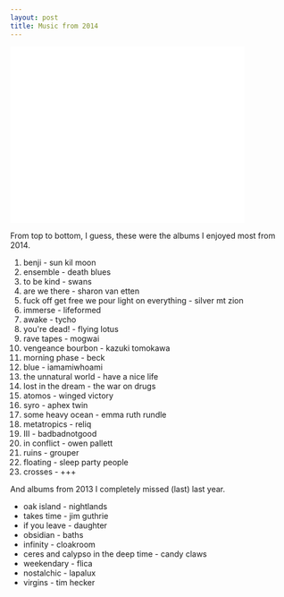 ```yaml
---
layout: post
title: Music from 2014
---
```


<div class="img-container">
<iframe width="420" height="315" src="//www.youtube.com/embed/WiwsQSXivmI" frameborder="0" allowfullscreen></iframe>
</div>

From top to bottom, I guess, these were the albums I enjoyed most from 2014.

1. benji - sun kil moon
1. ensemble - death blues
1. to be kind - swans
1. are we there - sharon van etten
1. fuck off get free we pour light on everything - silver mt zion
1. immerse - lifeformed
1. awake - tycho
1. you're dead! - flying lotus
1. rave tapes - mogwai
1. vengeance bourbon - kazuki tomokawa
1. morning phase - beck
1. blue - iamamiwhoami
1. the unnatural world - have a nice life
1. lost in the dream - the war on drugs
1. atomos - winged victory
1. syro - aphex twin
1. some heavy ocean - emma ruth rundle
1. metatropics - reliq
1. III - badbadnotgood
1. in conflict - owen pallett
1. ruins - grouper
1. floating - sleep party people
1. crosses - +++

And albums from 2013 I completely missed (last) last year.

- oak island - nightlands
- takes time - jim guthrie
- if you leave - daughter
- obsidian - baths
- infinity - cloakroom
- ceres and calypso in the deep time - candy claws
- weekendary - flica
- nostalchic - lapalux
- virgins - tim hecker